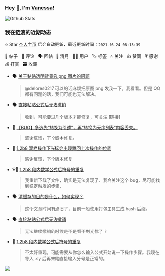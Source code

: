 ### Hey 👋, I'm [Vanessa](http://vanessa.b3log.org/)!

![Github Stats](https://github-readme-stats.vercel.app/api?username=Vanessa219&show_icons=true)

<!--events start -->

### 我在[链滴](https://ld246.com)的近期动态

⭐️ Star [个人主页](https://github.com/Vanessa219/Vanessa219) 后会自动更新，最近更新时间：`2021-06-24 08:15:39`

📝 帖子 &nbsp; 💬 评论 &nbsp; 🗣 回帖 &nbsp; 🌙 清月 &nbsp; 👨‍💻 用户 &nbsp; 🏷️ 标签 &nbsp; ⭐️ 关注 &nbsp; 👍 赞同 &nbsp; 💗 感谢 &nbsp; 💰 打赏 &nbsp; 🗃 收藏

* 🗣 [关于黏贴透明背景的.png 图片的问题](https://ld246.com/article/1623543786046/comment/1623815111844#comments)

  > @delores0217 可以的话麻烦把原图 png 发我一下。我看看。但是 QQ 都有问题的话，我们可能也无法解决。
* 🗣 [直接粘贴公式后无法撤销](https://ld246.com/article/1624021111567/comment/1624360597908#comments)

  > 收到，可能要过几个版本才能修复，可关注 [链接]
* 💬 [【BUG】多选先“转换为引述”，再“转换为无序列表”内容丢失。](https://ld246.com/article/1624355732238/comment/1624362933727#comments)

  > 感谢反馈，下个版本修复。
* 💬 [1.2b8 双栏操作下光标会出现跳回上次操作的位置](https://ld246.com/article/1624326934545/comment/1624355119921#comments)

  > 感谢反馈，下个版本修复
* 💗💬 [1.2b8 段内数学公式后符号的重复](https://ld246.com/article/1624290023815/comment/1624347748423#comments)

  > 我重新下载了文件，确实是无法复现了．我会关注这个 bug，尽可能找到稳定触发的步骤．
* 🗣 [清缓存的目的是什么，如何实现？](https://ld246.com/article/1544845023860/comment/1624332003938#comments)

  > 这个文章时间有点旧了，目前一般使用打包工具生成 hash 后缀。
* 🗣 [直接粘贴公式后无法撤销](https://ld246.com/article/1624021111567/comment/1624260540440#comments)

  > 无法继续撤销的时候是不是看不到光标了？
* 💬 [1.2b8 段内数学公式后符号的重复](https://ld246.com/article/1624290023815/comment/1624333888775#comments)

  > 不太好重现，可能需要从你怎么输入公式开始说一下操作步骤。我现在导入 .sy 后再末尾直接输入分号是正常的。


<!--events end -->

<a title="Hits" target="_blank" href="https://github.com/Vanessa219/Vanessa219"><img src="https://hits.b3log.org/Vanessa219/Vanessa219.svg"></a>
